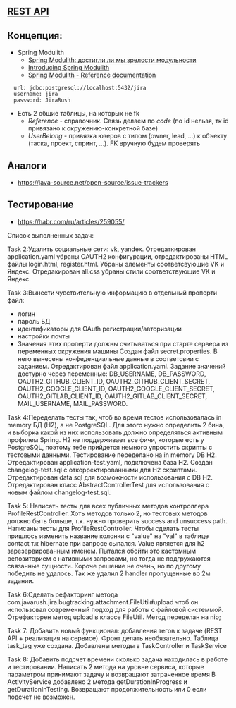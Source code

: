 ## [REST API](http://localhost:8080/doc)

## Концепция:

- Spring Modulith
    - [Spring Modulith: достигли ли мы зрелости модульности](https://habr.com/ru/post/701984/)
    - [Introducing Spring Modulith](https://spring.io/blog/2022/10/21/introducing-spring-modulith)
    - [Spring Modulith - Reference documentation](https://docs.spring.io/spring-modulith/docs/current-SNAPSHOT/reference/html/)

```
  url: jdbc:postgresql://localhost:5432/jira
  username: jira
  password: JiraRush
```

- Есть 2 общие таблицы, на которых не fk
    - _Reference_ - справочник. Связь делаем по _code_ (по id нельзя, тк id привязано к окружению-конкретной базе)
    - _UserBelong_ - привязка юзеров с типом (owner, lead, ...) к объекту (таска, проект, спринт, ...). FK вручную будем
      проверять

## Аналоги

- https://java-source.net/open-source/issue-trackers

## Тестирование

- https://habr.com/ru/articles/259055/

Список выполненных задач:

Task 2:Удалить социальные сети: vk, yandex.
Отредаткирован application.yaml убраны OAUTH2 конфигурации, отредактированы HTML файлы login.html, register.html. Убраны элементы соответсвующие VK и Яндекс. Отредакирован all.css убраны стили соответствующие VK и Яндекс.

Task 3:Вынести чувствительную информацию в отдельный проперти файл:
 - логин
 - пароль БД
 - идентификаторы для OAuth регистрации/авторизации
 - настройки почты
 - Значения этих проперти должны считываться при старте сервера из переменных окружения машины
Создан файл secret.properties. В него вынесены конфеденциальные данные в соответсвии с заданием. Отредактирован файл application.yaml.
Задание значений достурно через переменные: DB_USERNAME, DB_PASSWORD, OAUTH2_GITHUB_CLIENT_ID, OAUTH2_GITHUB_CLIENT_SECRET, OAUTH2_GOOGLE_CLIENT_ID, OAUTH2_GOOGLE_CLIENT_SECRET, OAUTH2_GITLAB_CLIENT_ID, OAUTH2_GITLAB_CLIENT_SECRET, MAIL_USERNAME, MAIL_PASSWORD.

Task 4:Переделать тесты так, чтоб во время тестов использовалась in memory БД (H2), а не PostgreSQL. Для этого нужно определить 2 бина, и выборка какой из них использовать должно определяться активным профилем Spring. H2 не поддерживает все фичи, которые есть у PostgreSQL, поэтому тебе прийдется немного упростить скрипты с тестовыми данными.
Тестирование переделано на in memory DB H2. Отредактирован application-test.yaml, подключена база H2.
Создан changelog-test.sql с откорректированными для H2 скриптами. Отредактирован data.sql для возможности использования с DB H2.
Отредактирован класс AbstractControllerTest для использования с новым файлом changelog-test.sql.

Task 5: Написать тесты для всех публичных методов контроллера ProfileRestController. Хоть методов только 2, но тестовых методов должно быть больше, т.к. нужно проверить success and unsuccess path.
Написаны тесты для ProfileRestController. Чтобы сделать тесты пришлось изменить название колонки c "value" на "val" в таблице contact т.к hibernate при запросе сыпался. Value является для h2 зарезервированным именем. Пытался обойти это кастомным репозиторием с нативными запросами, но тогда не подгружаются связанные сущности. Короче решение не очень, но по другому победить не удалось. 
Так же удалил 2 handler пропущенные во 2м задании.

Task 6:Сделать рефакторинг метода com.javarush.jira.bugtracking.attachment.FileUtil#upload чтоб он использовал современный подход для работы с файловой системмой.
Отрефакторен метод upload в классе FileUtil. Метод переделан на nio;

Task 7: Добавить новый функционал: добавления тегов к задаче (REST API + реализация на сервисе). Фронт делать необязательно. Таблица task_tag уже создана.
Добавлены методы в TaskController и TaskService

Task 8: Добавить подсчет времени сколько задача находилась в работе и тестировании. Написать 2 метода на уровне сервиса, которые параметром принимают задачу и возвращают затраченное время
В ActivityService добавлено 2 метода getDurationInProgress и getDurationInTesting. Возвращают продолжительность или 0 если подсчет не возможен.